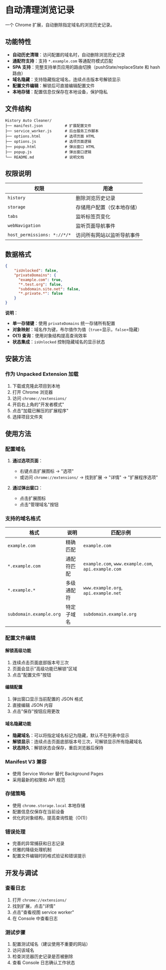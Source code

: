 # 自动清理浏览记录

一个 Chrome 扩展，自动删除指定域名的浏览历史记录。

## 功能特性

- **自动历史清理**：访问配置的域名时，自动删除浏览历史记录  
- **通配符支持**：支持 `*.example.com` 等通配符模式匹配  
- **SPA 支持**：完整支持单页应用的路由切换（pushState/replaceState 和 hash 路由）  
- **域名隐藏**：支持隐藏指定域名，连续点击版本号解锁显示  
- **配置文件编辑**：解锁后可直接编辑配置文件  
- **本地存储**：配置信息仅保存在本地设备，保护隐私   

## 文件结构

```
History Auto Cleaner/
├── manifest.json          # 扩展配置文件
├── service_worker.js      # 后台服务工作脚本
├── options.html           # 选项页面 HTML
├── options.js             # 选项页面逻辑
├── popup.html             # 弹出窗口 HTML
├── popup.js               # 弹出窗口逻辑
└── README.md              # 说明文档
```

## 权限说明

| 权限 | 用途 |
|------|------|
| `history` | 删除浏览历史记录 |
| `storage` | 存储用户配置（仅本地存储） |
| `tabs` | 监听标签页变化 |
| `webNavigation` | 监听页面导航事件 |
| `host_permissions: *://*/*` | 访问所有网站以监听导航事件 |

## 数据格式

```json
{
    "isUnlocked": false,
    "privateDomains": {
      "example.com": true,
      "*.test.org": false,
      "subdomain.site.net": false,
      "*.private.*": false
    }
}
```

**说明**：
- **单一存储键**：使用 `privateDomains` 统一存储所有配置
- **对象映射**：域名作为键，布尔值作为值（`true`=显示，`false`=隐藏）
- **O(1) 查询**：使用对象结构提高查询效率
- **状态集成**：`isUnlocked` 控制隐藏域名的显示状态

## 安装方法

### 作为 Unpacked Extension 加载

1. 下载或克隆此项目到本地
2. 打开 Chrome 浏览器
3. 访问 `chrome://extensions/`
4. 开启右上角的"开发者模式"
5. 点击"加载已解压的扩展程序"
6. 选择项目文件夹

## 使用方法

### 配置域名

1. **通过选项页面**：
   - 右键点击扩展图标 → "选项"
   - 或访问 `chrome://extensions/` → 找到扩展 → "详情" → "扩展程序选项"

2. **通过弹出窗口**：
   - 点击扩展图标
   - 点击"管理域名"按钮

### 支持的域名格式

| 格式 | 说明 | 匹配示例 |
|------|------|----------|
| `example.com` | 精确匹配 | `example.com` |
| `*.example.com` | 通配符匹配 | `example.com`, `www.example.com`, `api.example.com` |
| `*.example.*` | 多级通配符 | `www.example.org`, `api.example.net` |
| `subdomain.example.org` | 特定子域名 | `subdomain.example.org` |

### 配置文件编辑

#### 解锁高级功能
1. 连续点击页面底部版本号三次
2. 页面会显示"高级功能已解锁"区域
3. 点击"配置文件"按钮

#### 编辑配置
1. 弹出窗口显示当前配置的 JSON 格式
2. 直接编辑 JSON 内容
3. 点击"保存"按钮应用更改

#### 域名隐藏功能

- **隐藏域名**：可以将指定域名标记为隐藏，默认不在列表中显示
- **解锁显示**：连续点击页面底部版本号三次，可解锁显示所有隐藏域名
- **状态持久**：解锁状态会保存，重启浏览器后保持

### Manifest V3 兼容
- 使用 Service Worker 替代 Background Pages
- 采用最新的权限和 API 规范

### 存储策略
- 使用 `chrome.storage.local` 本地存储
- 配置信息仅保存在当前设备
- 优化的对象结构，提高查询性能（O(1)）

### 错误处理
- 完善的异常捕获和日志记录
- 优雅的降级处理机制
- 配置文件编辑时的格式验证和错误提示

## 开发与调试

### 查看日志
1. 打开 `chrome://extensions/`
2. 找到扩展，点击"详情"
3. 点击"查看视图 service worker"
4. 在 Console 中查看日志

### 测试步骤
1. 配置测试域名（建议使用不重要的网站）
2. 访问该域名
3. 检查浏览器历史记录是否被删除
4. 查看 Console 日志确认工作状态